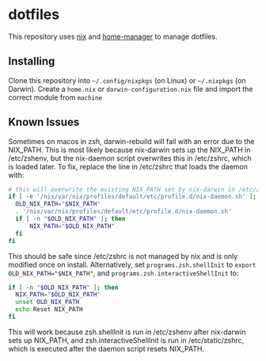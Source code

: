 # dotfiles

This repository uses [nix](https://nixos.org) and [home-manager](https://github.com/nix-community/home-manager) to manage dotfiles.

## Installing

Clone this repository into `~/.config/nixpkgs` (on Linux) or `~/.nixpkgs` (on Darwin). Create a `home.nix` or `darwin-configuration.nix` file and import the correct module
from `machine`

## Known Issues
Sometimes on macos in zsh, darwin-rebuild will fail with an error due to the
NIX_PATH. This is most likely because nix-darwin sets up the NIX_PATH in
/etc/zshenv, but the nix-daemon script overwrites this in /etc/zshrc,
which is loaded later.
To fix, replace the line in /etc/zshrc that loads the daemon with:

```sh
# this will overwrite the existing NIX_PATH set by nix-darwin in /etc/zshenv
if [ -e '/nix/var/nix/profiles/default/etc/profile.d/nix-daemon.sh' ]; then
  OLD_NIX_PATH="$NIX_PATH"
  . '/nix/var/nix/profiles/default/etc/profile.d/nix-daemon.sh'
  if [ -n "$OLD_NIX_PATH" ]; then
      NIX_PATH="$OLD_NIX_PATH"
  fi
fi
```

This should be safe since /etc/zshrc is not managed by nix and is only modified
once on install.
Alternatively, set `programs.zsh.shellInit` to `export OLD_NIX_PATH="$NIX_PATH"`,
and `programs.zsh.interactiveShellInit` to:

```sh
if [ -n "$OLD_NIX_PATH" ]; then
  NIX_PATH="$OLD_NIX_PATH"
  unset OLD_NIX_PATH
  echo Reset NIX_PATH
fi
```

This will work because zsh.shellInit is run in /etc/zshenv after nix-darwin sets up
NIX_PATH, and zsh.interactiveShellInit is run in /etc/static/zshrc, which is executed
after the daemon script resets NIX_PATH.
